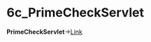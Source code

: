 # 6c_PrimeCheckServlet

**PrimeCheckServlet**->[Link](https://github.com/rashmitha006/Java-Programs-With-Outputs/blob/main/6c_PrimeCheckServlet/p6c.png)

